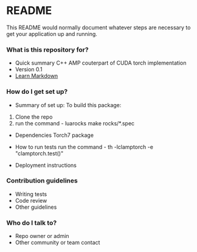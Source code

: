 # README #

This README would normally document whatever steps are necessary to get your application up and running.

### What is this repository for? ###

* Quick summary
C++ AMP couterpart of CUDA torch implementation
* Version 0.1
* [Learn Markdown](https://bitbucket.org/tutorials/markdowndemo)

### How do I get set up? ###

* Summary of set up:
To build this package:
1. Clone the repo
2. run the command - luarocks make rocks/*.spec

* Dependencies
Torch7 package

* How to run tests
run the command - th -lclamptorch -e "clamptorch.test()"

* Deployment instructions

### Contribution guidelines ###

* Writing tests
* Code review
* Other guidelines

### Who do I talk to? ###

* Repo owner or admin
* Other community or team contact